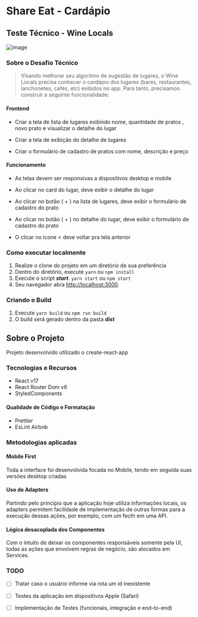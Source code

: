 # Share Eat - Cardápio

## Teste Técnico - Wine Locals

![image](https://user-images.githubusercontent.com/25160385/141389389-ab37bde8-cb3d-45bf-9ad5-da00ed81de0f.png)


### Sobre o Desafio Técnico

> Visando melhorar seu algoritmo de sugestão de lugares, o Wine Locals precisa conhecer o cardápio dos lugares (bares, restaurantes, lanchonetes, cafés, etc) exibidos no app. Para tanto, precisamos construir a seguinte funcionalidade:

#### Frontend

- Criar a tela de lista de lugares exibindo nome, quantidade de pratos , novo prato e visualizar o detalhe do lugar

- Criar a tela de exibição do detalhe de lugares

- Criar o formulário de cadastro de pratos com nome, descrição e preço

#### Funcionamento

- As telas devem ser responsivas a dispositivos desktop e mobile

- Ao clicar no card do lugar, deve exibir o detalhe do lugar

- Ao clicar no botão ( + ) na lista de lugares, deve exibir o formulário de cadastro do prato

- Ao clicar no botão ( + ) no detalhe do lugar, deve exibir o formulário de cadastro do prato

- O clicar no ícone < deve voltar pra tela anterior

### Como executar localmente

 1. Realize o clone do projeto em um diretório de sua preferência
 2. Dentro do diretório, execute ```yarn``` ou ```npm install```
 3. Execute o script ***start***. ```yarn start``` ou ```npm start```
 4. Seu navegador abra [http://localhost:3000](http://localhost:3000). 

### Criando o Build

 1. Execute ```yarn build``` ou ```npm run build```
 2. O build será gerado dentro da pasta ***dist***


 ## Sobre o Projeto

Projeto desenvolvido utilizado o create-react-app

### Tecnologias e Recursos

 - React v17
 - React Router Dom v6
 - StyledComponents

#### Qualidade de Código e Formatação
- Prettier
- EsLint Airbnb

### Metodologias aplicadas
#### Mobile First
Toda a interface foi desenvolvida focada no Mobile, tendo em seguida suas versões desktop criadas

#### Uso de Adapters
Partindo pelo princípio que a aplicação hoje utiliza informações locais, os adapters permitem facilidade de implementação de outras formas para a execução dessas ações, por exemplo, com um fecth em uma API.

#### Lógica desacoplada dos Componentes
Com o intuito de deixar os componentes responsáveis somente pela UI, todas as ações que envolvem regras de negócio, são alocados em Services.

### TODO
- [ ] Tratar caso o usuário informe via rota um id inexistente

- [ ] Testes da aplicação em dispositivos Apple (Safari)

- [ ] Implementação de Testes (funcionais, integração e end-to-end)
